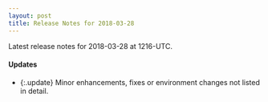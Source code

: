 ```yaml
---
layout: post
title: Release Notes for 2018-03-28
---
```


Latest release notes for 2018-03-28 at 1216-UTC.

<div class='updates' markdown='1'>

#### Updates

- {:.update} Minor enhancements, fixes or environment changes not listed in detail.

</div>


